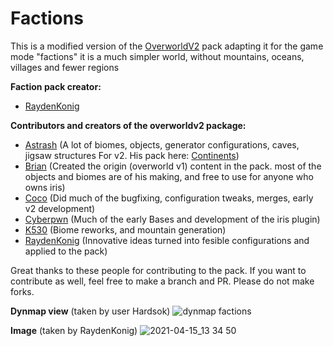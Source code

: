 # Factions
This is a modified version of the [OverworldV2](https://github.com/IrisDimensions/overworld/tree/v2) pack adapting it for the game mode "factions"
it is a much simpler world, without mountains, oceans, villages and fewer regions

**Faction pack creator:**
- [RaydenKonig](https://github.com/RaydenKonig) 

**Contributors and creators of the overworldv2 package:**
- [Astrash](https://github.com/Astrashh) (A lot of biomes, objects, generator configurations, caves, jigsaw structures For v2. His pack here: [Continents](https://github.com/Astrashh/Continents))
- [Brian](https://github.com/NextdoorPsycho) (Created the origin (overworld v1) content in the pack. most of the objects and biomes are of his making, and free to use for anyone who owns iris)
- [Coco](https://github.com/CocoTheOwner/) (Did much of the bugfixing, configuration tweaks, merges, early v2 development)
- [Cyberpwn](https://github.com/cyberpwnn) (Much of the early Bases and development of the iris plugin)
- [K530](https://github.com/K530-hub) (Biome reworks, and mountain generation)
- [RaydenKonig](https://github.com/RaydenKonig) (Innovative ideas turned into fesible configurations and applied to the pack)

Great thanks to these people for contributing to the pack.
If you want to contribute as well, feel free to make a branch and PR. Please do not make forks.

**Dynmap view** (taken by user Hardsok)
![dynmap factions](https://user-images.githubusercontent.com/71474946/115130414-0881d700-9fc6-11eb-8539-33074861865f.png)

**Image** (taken by RaydenKonig)
![2021-04-15_13 34 50](https://user-images.githubusercontent.com/71474946/115130085-d3c05080-9fc2-11eb-9387-49f712651f98.png)

